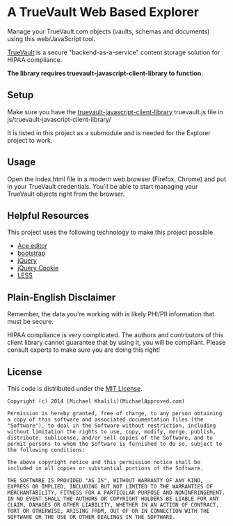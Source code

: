 A TrueVault Web Based Explorer
==========

Manage your TrueVault.com objects (vaults, schemas and documents) using this web/JavaScript tool.

[TrueVault](https://www.truevault.com/) is a secure "backend-as-a-service" content storage solution for HIPAA compliance.  

**The library requires truevault-javascript-client-library to function.**

## Setup

Make sure you have the [truevault-javascript-client-library](https://github.com/MichaelApproved/truevault-javascript-client-library/) truevault.js file in js/truevault-javascript-client-library/

It is listed in this project as a submodule and is needed for the Explorer project to work.

## Usage

Open the index.html file in a modern web browser (Firefox, Chrome) and put in your TrueVault credentials. You'll be able to start managing your TrueVault objects right from the browser.

## Helpful Resources

This project uses the following technology to make this project possible

- [Ace editor](http://ace.c9.io/)
- [bootstrap](http://getbootstrap.com/)
- [jQuery](http://jquery.com)
- [jQuery Cookie](https://github.com/carhartl/jquery-cookie)
- [LESS](http://lesscss.org/)

## Plain-English Disclaimer

Remember, the data you're working with is likely PHI/PII information that must be secure. 

HIPAA compliance is very complicated. The authors and contrbutors of this client library cannot guarantee that by using it, you will be compliant. Please consult experts to make sure you are doing this right!

## License

This code is distributed under the [MIT License](http://opensource.org/licenses/MIT).

```no-highlight
Copyright (c) 2014 [Michael Khalili](MichaelApproved.com)

Permission is hereby granted, free of charge, to any person obtaining a copy of this software and associated documentation files (the "Software"), to deal in the Software without restriction, including without limitation the rights to use, copy, modify, merge, publish, distribute, sublicense, and/or sell copies of the Software, and to permit persons to whom the Software is furnished to do so, subject to the following conditions:

The above copyright notice and this permission notice shall be included in all copies or substantial portions of the Software.

THE SOFTWARE IS PROVIDED "AS IS", WITHOUT WARRANTY OF ANY KIND, EXPRESS OR IMPLIED, INCLUDING BUT NOT LIMITED TO THE WARRANTIES OF MERCHANTABILITY, FITNESS FOR A PARTICULAR PURPOSE AND NONINFRINGEMENT. IN NO EVENT SHALL THE AUTHORS OR COPYRIGHT HOLDERS BE LIABLE FOR ANY CLAIM, DAMAGES OR OTHER LIABILITY, WHETHER IN AN ACTION OF CONTRACT, TORT OR OTHERWISE, ARISING FROM, OUT OF OR IN CONNECTION WITH THE SOFTWARE OR THE USE OR OTHER DEALINGS IN THE SOFTWARE.
```
